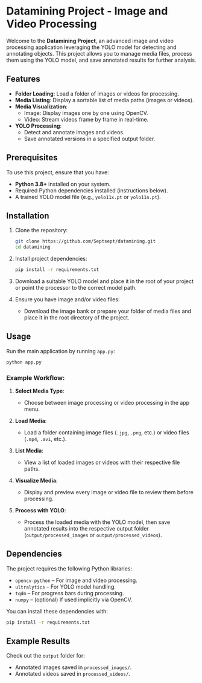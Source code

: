 # Datamining Project - Image and Video Processing

Welcome to the **Datamining Project**, an advanced image and video processing application leveraging the YOLO model for detecting and annotating objects. This project allows you to manage media files, process them using the YOLO model, and save annotated results for further analysis.

## Features

- **Folder Loading**: Load a folder of images or videos for processing.
- **Media Listing**: Display a sortable list of media paths (images or videos).
- **Media Visualization**:
  - Image: Display images one by one using OpenCV.
  - Video: Stream videos frame by frame in real-time.
- **YOLO Processing**:
  - Detect and annotate images and videos.
  - Save annotated versions in a specified output folder.

## Prerequisites

To use this project, ensure that you have:

- **Python 3.8+** installed on your system.
- Required Python dependencies installed (instructions below).
- A trained YOLO model file (e.g., `yolo11x.pt` or `yolo11n.pt`).

## Installation

1. Clone the repository:
    ```bash
    git clone https://github.com/Septsept/datamining.git
    cd datamining
    ```

2. Install project dependencies:
    ```bash
    pip install -r requirements.txt
    ```

3. Download a suitable YOLO model and place it in the root of your project or point the processor to the correct model path.

4. Ensure you have image and/or video files:
   - Download the image bank or prepare your folder of media files and place it in the root directory of the project.

## Usage

Run the main application by running `app.py`:

```bash
python app.py
```

### Example Workflow:

1. **Select Media Type**:
   - Choose between image processing or video processing in the app menu.

2. **Load Media**:
   - Load a folder containing image files (`.jpg`, `.png`, etc.) or video files (`.mp4`, `.avi`, etc.).

3. **List Media**:
   - View a list of loaded images or videos with their respective file paths.

4. **Visualize Media**:
   - Display and preview every image or video file to review them before processing.

5. **Process with YOLO**:
   - Process the loaded media with the YOLO model, then save annotated results into the respective output folder (`output/processed_images` or `output/processed_videos`).

## Dependencies

The project requires the following Python libraries:

- `opencv-python` – For image and video processing.
- `ultralytics` – For YOLO model handling.
- `tqdm` – For progress bars during processing.
- `numpy` – (optional) If used implicitly via OpenCV.

You can install these dependencies with:

```bash
pip install -r requirements.txt
```

## Example Results

Check out the `output` folder for:
- Annotated images saved in `processed_images/`.
- Annotated videos saved in `processed_videos/`.